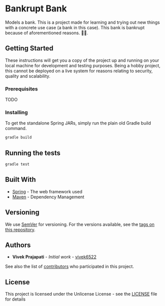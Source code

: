 # Bankrupt Bank

Models a bank. This is a project made for learning and trying out new things with a concrete use case (a bank in this case). This bank is bankrupt because of aforementioned reasons. 🤷‍♂️.

## Getting Started

These instructions will get you a copy of the project up and running on your local machine for development and testing purposes. Being a hobby project, this cannot be deployed on a live system for reasons relating to security, quality and scalability.

### Prerequisites

TODO

### Installing

To get the standalone Spring JARs, simply run the plain old Gradle build command.

```sh
gradle build
```

## Running the tests

```sh
gradle test
```

## Built With

* [Spring](https://spring.io) - The web framework used
* [Maven](https://gradle.org) - Dependency Management

## Versioning

We use [SemVer](http://semver.org/) for versioning. For the versions available, see the [tags on this repository](https://github.com/vivek6522/bankrupt-bank/tags).

## Authors

* **Vivek Prajapati** - *Initial work* - [vivek6522](https://github.com/vivek6522)

See also the list of [contributors](https://github.com/vivek6522/bankrupt-bank/graphs/contributors) who participated in this project.

## License

This project is licensed under the Unlicense License - see the [LICENSE](LICENSE) file for details
